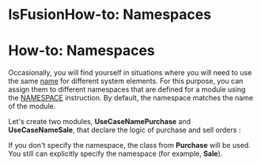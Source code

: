 # lsFusionHow-to: Namespaces

# How-to: Namespaces

Occasionally, you will find yourself in situations where you will need to use the same [name](Naming.md) for different system elements. For this purpose, you can assign them to different namespaces that are defined for a module using the [NAMESPACE](Module_header.md) instruction. By default, the namespace matches the name of the module.

Let's create two modules, **UseCaseNamePurchase** and **UseCaseNameSale**, that declare the logic of purchase and sell orders :



If you don't specify the namespace, the class from **Purchase** will be used. You still can explicitly specify the namespace (for example, **Sale**).
